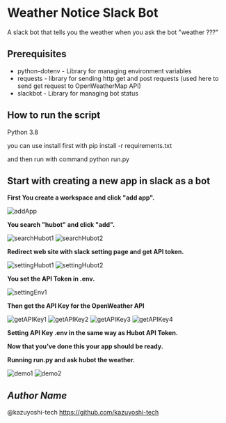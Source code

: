 # Weather Notice Slack Bot
A slack bot that tells you the weather when you ask the bot "weather ???"

## Prerequisites
* python-dotenv - Library for managing environment variables
* requests - library for sending http get and post requests (used here to send get request to OpenWeatherMap API)
* slackbot - Library for managing bot status

## How to run the script
Python 3.8

you can use install first with pip install -r requirements.txt

and then run with command python run.py

## Start with creating a new app in slack as a bot
**First You create a workspace and click "add app".**

<img src="./image/addApp.png" title="addApp">

**You search "hubot" and click "add".**

<img src="./image/searchHubot1.png" title="searchHubot1">
<img src="./image/searchHubot2.png" title="searchHubot2">

**Redirect web site with slack setting page and get API token.**

<img src="./image/settingHubot1.png" title="settingHubot1">
<img src="./image/settingHubot2.png" title="settingHubot2">

**You set the API Token in .env.**

<img src="./image/settingEnv1.png" title="settingEnv1">

**Then get the API Key for the OpenWeather API**

<img src="./image/getAPIKey1.png" title="getAPIKey1">
<img src="./image/getAPIKey2.png" title="getAPIKey2">
<img src="./image/getAPIKey3.png" title="getAPIKey3">
<img src="./image/getAPIKey4.png" title="getAPIKey4">

**Setting API Key .env in the same way as Hubot API Token.**

**Now that you’ve done this your app should be ready.**

**Running run.py and ask hubot the weather.**

<img src="./image/demo1.png" title="demo1">
<img src="./image/demo2.png" title="demo2">


## *Author Name*
@kazuyoshi-tech
https://github.com/kazuyoshi-tech